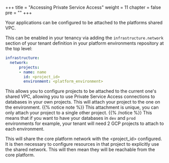 +++
title = "Accessing Private Service Access"
weight = 11
chapter = false
pre = ""
+++


Your applications can be configured to be attached to the platforms shared VPC.

This can be enabled in your tenancy via adding the `infrastructure.network` section of your tenant definition in your platform environments repository at the top level:

```yaml
infrastructure:
  network:
      projects:
      - name: name
        id: <project_id>
        environment: <platform_environment>
```

This allows you to configure projects to be attached to the current one's shared VPC, allowing you to use Private Service Access connections to databases in your own projects. This will attach your project to the one on the environment.
{{% notice note %}}
  This attachment is unique, you can only attach your project to a single other project.
{{% /notice %}}
This means that if you want to have your databases in `dev` and `prod` environments for example, your tenant will need 2 GCP projects to attach to each environment.

This will share the core platform network with the <project_id> configured. It is then necessary to configure resources in that project to explicitly use the shared network. This will then mean they will be reachable from the core platform.